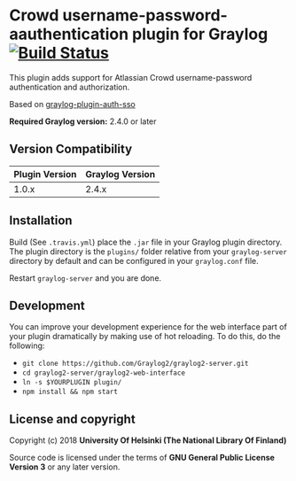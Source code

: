 # Crowd username-password-aauthentication plugin for Graylog [![Build Status](https://travis-ci.org/natlibfi/graylog-plugin-auth-crowd-userpass.svg?branch=master)](https://travis-ci.org/natlibfi/graylog-plugin-auth-crowd-userpass)

This plugin adds support for Atlassian Crowd username-password authentication and authorization.

Based on [graylog-plugin-auth-sso](https://github.com/graylog2/graylog-plugin-auth-sso)

**Required Graylog version:** 2.4.0 or later

Version Compatibility
---------------------

| Plugin Version | Graylog Version |
| -------------- | --------------- |
| 1.0.x          | 2.4.x           |

Installation
------------

Build (See `.travis.yml`) place the `.jar` file in your Graylog plugin directory. The plugin directory
is the `plugins/` folder relative from your `graylog-server` directory by default
and can be configured in your `graylog.conf` file.

Restart `graylog-server` and you are done.

Development
-----------

You can improve your development experience for the web interface part of your plugin
dramatically by making use of hot reloading. To do this, do the following:

* `git clone https://github.com/Graylog2/graylog2-server.git`
* `cd graylog2-server/graylog2-web-interface`
* `ln -s $YOURPLUGIN plugin/`
* `npm install && npm start`

## License and copyright

Copyright (c) 2018 **University Of Helsinki (The National Library Of Finland)**

Source code is licensed under the terms of **GNU General Public License Version 3** or any later version.
